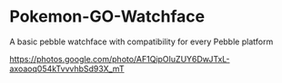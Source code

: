 # Pokemon-GO-Watchface
A basic pebble watchface with compatibility for every Pebble platform

https://photos.google.com/photo/AF1QipOIuZUY6DwJTxL-axoaoq054kTvvvhbSd93X_mT
